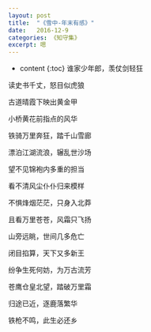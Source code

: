 ```yaml
---
layout: post
title:  "《雪中-年末有感》"
date:   2016-12-9
categories: 《知守集》
excerpt: 嗯
---
```


* content
{:toc}
谁家少年郎，羡仗剑轻狂

读史书千丈，怒目似虎狼

古道晴霞下映出黄金甲

小桥黄花前指点的风华




铁骑万里奔狂，踏千山雪廊

漂泊江湖流浪，辗乱世沙场

望不见锦袍内多重的担当

看不清风尘仆仆归来模样




不惧烽烟茫茫，只身入北莽

且看万里苍苍，风霜只飞扬

山旁远眺，世间几多危亡

闭目掐算，天下又多新王



纷争生死何妨，为万古流芳

苍鹰仓皇北望，踏破万里霜

归途已近，逐鹿落繁华

铁枪不鸣，此生必还乡


